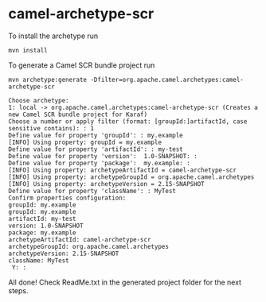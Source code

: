 camel-archetype-scr
===================

To install the archetype run

    mvn install
    
To generate a Camel SCR bundle project run

    mvn archetype:generate -Dfilter=org.apache.camel.archetypes:camel-archetype-scr
    
    Choose archetype:
    1: local -> org.apache.camel.archetypes:camel-archetype-scr (Creates a new Camel SCR bundle project for Karaf)
    Choose a number or apply filter (format: [groupId:]artifactId, case sensitive contains): : 1
    Define value for property 'groupId': : my.example
    [INFO] Using property: groupId = my.example
    Define value for property 'artifactId': : my-test
    Define value for property 'version':  1.0-SNAPSHOT: :
    Define value for property 'package':  my.example: :
    [INFO] Using property: archetypeArtifactId = camel-archetype-scr
    [INFO] Using property: archetypeGroupId = org.apache.camel.archetypes
    [INFO] Using property: archetypeVersion = 2.15-SNAPSHOT
    Define value for property 'className': : MyTest
    Confirm properties configuration:
    groupId: my.example
    groupId: my.example
    artifactId: my-test
    version: 1.0-SNAPSHOT
    package: my.example
    archetypeArtifactId: camel-archetype-scr
    archetypeGroupId: org.apache.camel.archetypes
    archetypeVersion: 2.15-SNAPSHOT
    className: MyTest
     Y: :
     
All done! Check ReadMe.txt in the generated project folder for the next steps.
